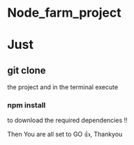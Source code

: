 # Node_farm_project

<h1>Just</h1> <h2>git clone</h2> the project and in the terminal execute <h3>npm install</h3> to download the required dependencies !!

Then You are all set to GO 👍, Thankyou
